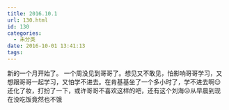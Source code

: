 ```yaml
---
title: 2016.10.1
url: 130.html
id: 130
categories:
  - 未分类
date: 2016-10-01 13:41:13
tags:
---
```


新的一个月开始了。 一个周没见到哥哥了。想见又不敢见，怕影响哥哥学习，又想跟哥哥一起学习，又怕学不进去。在肯基基坐了一个多小时了，学不进去啊😔还化了妆，打扮了一下，或许哥哥不喜欢这样的吧，还有这个刘海😔从早晨到现在没吃饭竟然也不饿